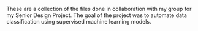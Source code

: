 These are a collection of the files done in collaboration with my group for my Senior Design Project. The goal of the project was to
automate data classification using supervised machine learning models.
